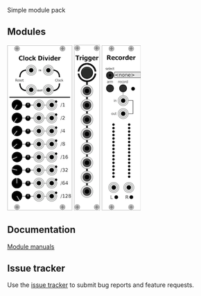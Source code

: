  Simple module pack

## Modules

[![clock_divider_screenshot](screenshots/clock_divider.png)](docs/modules/clock_divider)
[![button_trigger_screenshot](screenshots/button_trigger.png)](docs/modules/button_trigger)
[![recorded_trigger_screenshot](screenshots/recorder.png)](docs/modules/recorder)

## Documentation

[Module manuals](docs/modules/modules_index)

## Issue tracker

Use the [issue tracker](https://github.com/IohannRabeson/VCVRack-Simple/issues) to submit bug reports and feature requests.  
